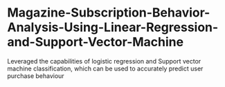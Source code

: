 # Magazine-Subscription-Behavior-Analysis-Using-Linear-Regression-and-Support-Vector-Machine
Leveraged the capabilities of logistic regression and Support vector machine classification, which can be used to accurately predict user purchase behaviour
